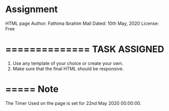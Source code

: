 # Assignment
HTML page
Author: Fathima Ibrahim Mall
Dated: 10th May, 2020
License: Free

==============
TASK ASSIGNED
==============

1) Use any template of your choice or create your own.
2) Make sure that the final HTML should be responsive.

=====
Note
=====

The Timer Used on the page is set for 22nd May 2020 00:00:00. 
